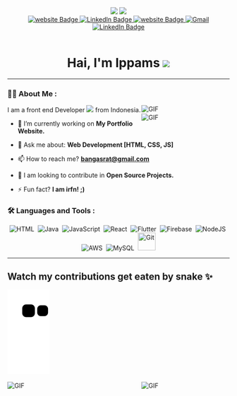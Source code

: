 <div id="header" align="center">
  <img src="https://media0.giphy.com/media/Jr4bV0y2OXWi7UQvfg/200w.webp" width="200"/>
  <img src="https://media4.giphy.com/media/QsJ3oH2NSUCRoP7rPJ/200w.webp" width="150"/>
<div id="badges">
  <a href="https://www.instagram.com/irfnmdlptra_/">
    <img src="https://img.shields.io/twitter/follow/Irfnmlptra?color=white&label=Instagram&logo=instagram&style=social" alt="website Badge"/>
  </a>
  <a href="https://www.facebook.com/profile.php?id=100034225938652">
    <img src="https://img.shields.io/twitter/follow/Irfnmlptra?color=white&label=Facebook&logo=facebook&style=social" alt="LinkedIn Badge"/>
  </a>
  <a href="https://twitter.com/Irfnmdlptra">
    <img src="https://img.shields.io/twitter/follow/Irfnmlptra?color=white&label=Twitter&logo=twitter&style=social" alt="website Badge"/>
  </a>
  <a href="https://www.linkedin.com/in/irfan-mdlptra-02b559259/">
    <img src="https://img.shields.io/twitter/follow/Irfnmlptra?color=white&label=Linkedin&logo=linkedin&style=social" alt="Gmail"/>
  </a>
  <a href="https://wa.link/o32uo4">
    <img src="https://img.shields.io/twitter/follow/Irfnmlptra?color=white&label=Whatsapp&logo=whatsapp&style=social" alt="LinkedIn Badge"/>
  </a>
</div>

  <img src="https://komarev.com/ghpvc/?username=vishalpande&style=flat-square&color=blue" alt=""/>


  <h1>
     Hai, I'm Ippams
  <img src="https://media.giphy.com/media/hvRJCLFzcasrR4ia7z/giphy.gif" width="30px"/>
</h1>

</div>

</div>

---

### :woman_technologist: About Me :

I am a front end Developer <img src="https://media.giphy.com/media/WUlplcMpOCEmTGBtBW/giphy.gif" width="30"> from Indonesia.
<img align="right"  width="200" alt="GIF" src="https://media4.giphy.com/media/LO7w5mWIrKrbSwLyxQ/200w.webp"/>
<img align="right"  width="200" alt="GIF" src="https://media0.giphy.com/media/QAVKDwmWjMUFPvxUcH/200w.webp"/>
 
- 🌱 I’m currently working on **My Portfolio Website.**

- 💬 Ask me about: **Web Development [HTML, CSS, JS]**

- 📫 How to reach me? **bangasrat@gmail.com**

- 👀 I am looking to contribute in **Open Source Projects.**

- ⚡ Fun fact? **I am irfn! ;)**


### :hammer_and_wrench: Languages and Tools :
<div align="center">
  <img src="https://www.vectorlogo.zone/logos/w3_html5/w3_html5-icon.svg" title="HTML5" alt="HTML" width="40" height="40"/>&nbsp;
  <img src="https://www.vectorlogo.zone/logos/w3_css/w3_css-icon.svg"title="Java" alt="Java" width="40" height="40"/>&nbsp;
  <img src="https://cdn.worldvectorlogo.com/logos/javascript-1.svg" title="JavaScript" alt="JavaScript" width="40" height="40"/>&nbsp;
  <img src="https://www.vectorlogo.zone/logos/reactjs/reactjs-icon.svg" title="React" alt="React" width="40" height="40"/>&nbsp;
  <img src="https://upload.vectorlogo.zone/logos/getbootstrap/images/987f8f6c-263a-47b1-a85d-853cfca215d9.svg" title="Flutter" alt="Flutter" width="40" height="40"/>&nbsp;
  <img src="https://www.vectorlogo.zone/logos/tailwindcss/tailwindcss-icon.svg" title="Firebase" alt="Firebase" width="40" height="40"/>&nbsp;
  <img src="https://www.vectorlogo.zone/logos/nodejs/nodejs-icon.svg"title="NodeJS" alt="NodeJS" width="40" height="40"/>&nbsp;
  <img src="https://www.vectorlogo.zone/logos/figma/figma-icon.svg" title="AWS" alt="AWS" width="40" height="40"/>&nbsp;
  <img src="https://upload.vectorlogo.zone/logos/github/images/47bfd2d4-712f-4dee-9315-f99c611b7598.svg" title="MySQL"  alt="MySQL" width="40" height="40"/>&nbsp;
  <img src="https://www.vectorlogo.zone/logos/git-scm/git-scm-icon.svg" title="Git" **alt="Git" width="40" height="40"/>
</div>

---

## Watch my contributions get eaten by snake ✨

<!-- Contribution Snake -->

![snake gif](https://github.com/amajaying/amajaying/blob/output/github-contribution-grid-snake.svg)

<img align="left"  width="200" alt="GIF" src="https://media2.giphy.com/media/l3mrWNRZr0ZbR2pAMS/200w.webp"/>
<img align="right"  width="200" alt="GIF" src="https://media4.giphy.com/media/giuuIJG8msg7zzvTTE/200w.webp"/>

<!-- Footer -->



